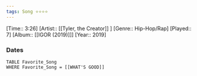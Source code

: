 ```yaml
---
tags: Song ⭐⭐⭐⭐ 
---
```

[Time:: 3:26]
[Artist:: [[Tyler, the Creator]] ]
[Genre:: Hip-Hop/Rap]
[Played:: 7]
[Album:: [[IGOR (2019)]]]
[Year:: 2019]
### Dates
````dataview
TABLE Favorite_Song
WHERE Favorite_Song = [[WHAT'S GOOD]]
````